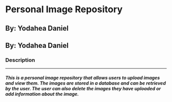 # Personal Image Repository

## By: Yodahea Daniel

## By: Yodahea Daniel

### Description
---

##### This is a personal image repository that allows users to upload images and view them. The images are stored in a database and can be retrieved by the user. The user can also delete the images they have uploaded or add information about the image.
